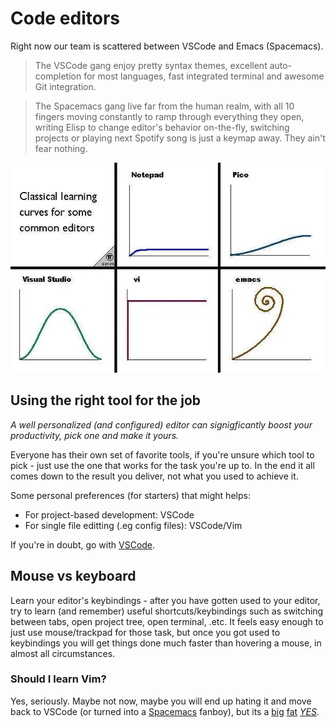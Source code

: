 # Code editors
Right now our team is scattered between VSCode and Emacs (Spacemacs).

> The VSCode gang enjoy pretty syntax themes, excellent auto-completion for most languages, fast integrated terminal and awesome Git integration.

> The Spacemacs gang live far from the human realm, with all 10 fingers moving constantly to ramp through everything they open, writing Elisp to change editor's behavior on-the-fly, switching projects or playing next Spotify song is just a keymap away. They ain't fear nothing.

![](assets/editor_8e380693a95223eb551446f9171e4c4a_md5.webp)

## Using the right tool for the job
*A well personalized (and configured) editor can signigficantly boost your productivity, pick one and make it yours.*

Everyone has their own set of favorite tools, if you're unsure which tool to pick - just use the one that works for the task you're up to. In the end it all comes down to the result you deliver, not what you used to achieve it.

Some personal preferences (for starters) that might helps:
- For project-based development: VSCode
- For single file editting (.eg config files): VSCode/Vim

If you're in doubt, go with [VSCode](https://code.visualstudio.com/).

## Mouse vs keyboard
Learn your editor's keybindings - after you have gotten used to your editor, try to learn (and remember) useful shortcuts/keybindings such as switching between tabs, open project tree, open terminal, .etc. It feels easy enough to just use mouse/trackpad for those task, but once you got used to keybindings you will get things done much faster than hovering a mouse, in almost all circumstances.

### Should I learn Vim?
Yes, seriously. Maybe not now, maybe you will end up hating it and move back to VSCode (or turned into a [Spacemacs](http://spacemacs.org/) fanboy), but its a [big](https://pascalprecht.github.io/posts/why-i-use-vim/) [fat](https://www.quora.com/What-are-the-advantages-of-Vim-over-other-text-editors) [*YES*](https://www.quora.com/How-useful-is-learning-VI-VIM-for-a-new-programmer).
